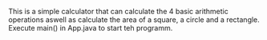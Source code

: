 This is a simple calculator that can calculate the 4 basic arithmetic operations aswell as calculate the area of a square, a circle and a rectangle.
Execute main() in App.java to start teh programm.
